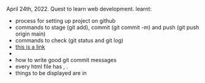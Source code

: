 April 24th, 2022. Quest to learn web development. 
learnt: 
- process for setting up project on github
- commands to stage (git add), commit (git commit -m) and push (git push origin main)
- commands to check (git status and git log)
- <a href = ""> this is a link </a>
- <img src = "" alt=""> <!--this is for imgs-->
- how to write good git commit messages
- every html file has <!DOCTYPE html>, <html> <head> <meta charset ="utf-8">.
- things to be displayed are in <body>